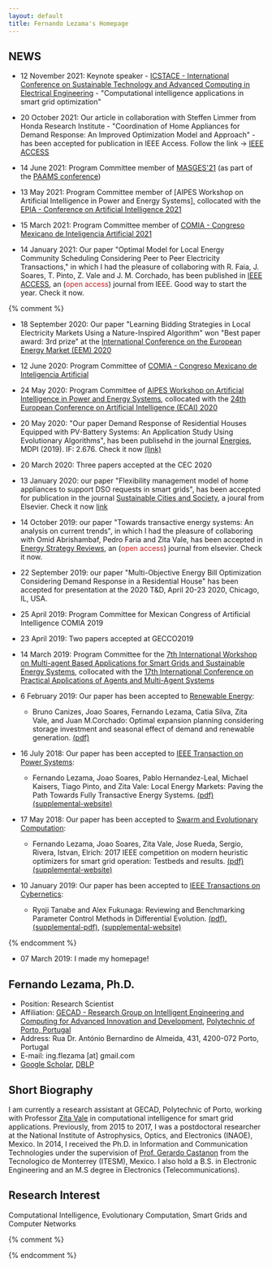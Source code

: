 ```yaml
---
layout: default
title: Fernando Lezama's Homepage
---
```



## NEWS
* 12 November 2021: Keynote speaker - [ICSTACE - International Conference on Sustainable Technology and Advanced Computing in Electrical Engineering](https://sites.google.com/view/icstace/keynote-speakers?authuser=0) - "Computational intelligence applications in smart grid optimization" 

* 20 October 2021: Our article in collaboration with Steffen Limmer from Honda Research Institute - "Coordination of Home Appliances for Demand Response: An Improved Optimization Model and Approach" - has been accepted for publication in IEEE Access. Follow the link -> [IEEE ACCESS](https://ieeexplore.ieee.org/abstract/document/9585590)
  
* 14 June 2021: Program Committee member of [MASGES'21](https://www.paams.net/workshops/masges) (as part of the [PAAMS conference](https://www.paams.net/))

* 13 May 2021: Program Committee member of [AIPES Workshop on Artificial Intelligence in Power and Energy Systems], collocated with the [EPIA - Conference on Artificial Intelligence 2021](http://www.appia.pt/epia2021/)

* 15 March 2021: Program Committee member of [COMIA - Congreso Mexicano de Inteligencia Artificial 2021](http://smia.mx/comia/2021/)

* 14 January 2021: Our paper "Optimal Model for Local Energy Community Scheduling Considering Peer to Peer Electricity Transactions," in which I had the pleasure of collaboring with R. Faia, J. Soares, T. Pinto, Z. Vale and J. M. Corchado, has been published in [IEEE ACCESS](https://ieeexplore.ieee.org/document/9319858), an (<span style="color:#C31D1D;">open access</span>) journal from IEEE. Good way to start the year. Check it now.


{% comment %}
* 18 September 2020: Our paper "Learning Bidding Strategies in Local Electricity Markets Using a Nature-Inspired Algorithm" won "Best paper award: 3rd prize" at the [International Conference on the European Energy Market (EEM) 2020](https://eem20.eu/best-paper-award-winners/)


* 12 June 2020: Program Committee of [COMIA - Congreso Mexicano de Inteligencia Artificial](http://smia.mx/comia/2020/)

* 24 May 2020: Program Committee of [AIPES Workshop on Artificial Intelligence in Power and Energy Systems](http://www.gecad.isep.ipp.pt/AIPES/), collocated with the [24th European Conference on Artificial Intelligence (ECAI) 2020](http://ecai2020.eu/)

* 20 May 2020: "Our paper Demand Response of Residential Houses Equipped with PV-Battery Systems: An Application Study Using Evolutionary Algorithms", has been publisehd in the journal [Energies](https://www.mdpi.com/journal/energies), MDPI (2019). IF: 2.676. Check it now [(link)](https://www.mdpi.com/1996-1073/13/10/2466)

* 20 March 2020: Three papers accepted at the CEC 2020

* 13 January 2020: our paper "Flexibility management model of home appliances to support DSO requests in smart grids", has been accepted for publication in the journal [Sustainable Cities and Society](https://www.journals.elsevier.com/sustainable-cities-and-society), a joural from Elsevier. Check it now [link](https://www.sciencedirect.com/science/article/pii/S2210670720300354)  

* 14 October 2019: our paper "Towards transactive energy systems: An analysis on current trends", in which I had the pleasure of collaboring with Omid Abrishambaf, Pedro Faria and Zita Vale, has been accepted in [Energy Strategy Reviews](https://www.sciencedirect.com/science/article/pii/S2211467X19301105), an (<span style="color:#C31D1D;">open access</span>) journal from elsevier. Check it now.

* 22 September 2019: our paper "Multi-Objective Energy Bill Optimization Considering Demand Response in a Residential House" has been accepted for presentation at the 2020 T&D, April 20-23 2020, Chicago, IL, USA.

* 25 April 2019: Program Committee for Mexican Congress of Artificial Intelligence COMIA 2019

* 23 April 2019: Two papers accepted at GECCO2019

* 14 March 2019: Program Committee for the [7th International Workshop on Multi-agent Based Applications for Smart Grids and Sustainable Energy Systems](https://www.paams.net/workshops/masges), collocated with the [17th International Conference on Practical Applications of Agents and Multi-Agent Systems](https://www.paams.net/)

* 6 February 2019: Our paper has been accepted to [Renewable Energy](https://www.sciencedirect.com/science/article/pii/S0960148119301508):
    * Bruno Canizes, Joao Soares, Fernando Lezama, Catia Silva, Zita Vale, and Juan M.Corchado: Optimal expansion planning considering storage investment and seasonal effect of demand and renewable generation. [(pdf)](pdf/bc-RENE2019.pdf)
    
* 16 July 2018: Our paper has been accepted to [IEEE Transaction on Power Systems](https://ieeexplore.ieee.org/abstract/document/8411502):
    * Fernando Lezama, Joao Soares, Pablo Hernandez-Leal, Michael Kaisers, Tiago Pinto, and Zita Vale: Local Energy Markets: Paving the Path Towards Fully Transactive Energy Systems. [(pdf)](pdf/flc-TPWRS2018.pdf)[(supplemental-website)](http://www.gecad.isep.ipp.pt/ies/public-data/ites)
    
* 17 May 2018: Our paper has been accepted to [Swarm and Evolutionary Computation](https://www.sciencedirect.com/science/article/pii/S2210650218300592):
    * Fernando Lezama, Joao Soares, Zita Vale, Jose Rueda, Sergio, Rivera, Istvan, Elrich: 2017 IEEE competition on modern heuristic optimizers for smart grid operation: Testbeds and results. [(pdf)](pdf/flc-SWEVO2018.pdf)[(supplemental-website)](http://sites.ieee.org/psace-mho/2017-smart-grid-operation-problems-competition-panel/)

* 10 January 2019: Our paper has been accepted to [IEEE Transactions on Cybernetics](https://ieeexplore.ieee.org/xpl/RecentIssue.jsp?punumber=6221036):
    * Ryoji Tanabe and Alex Fukunaga: Reviewing and Benchmarking Parameter Control Methods in Differential Evolution. [(pdf)](pdf/tf-tcyb2018.pdf), [(supplemental-pdf)](pdf/tf-tcyb2018-supp.pdf), [(supplemental-website)](https://sites.google.com/view/pcmde/)

{% endcomment %}

* 07 March 2019: I made my homepage! 

## Fernando Lezama, Ph.D.

* Position: Research Scientist
* Affiliation: [GECAD - Research Group on Intelligent Engineering and Computing for Advanced Innovation and Development](http://www.gecad.isep.ipp.pt), [Polytechnic of Porto, Portugal](https://www.ipp.pt) 
* Address: Rua Dr. António Bernardino de Almeida, 431, 4200-072 Porto, Portugal
* E-mail: ing.flezama [at] gmail.com
* [Google Scholar](https://scholar.google.com/citations?user=LIpiLCoAAAAJ&hl=es), [DBLP](https://dblp.uni-trier.de/pers/hd/l/Lezama:Fernando)

## Short Biography

I am currently a research assistant at GECAD, Polytechnic of Porto, working with Professor [Zita Vale](https://scholar.google.com/citations?user=08O4oUkAAAAJ&hl=es) in computational intelligence for smart grid applications. Previously, from 2015 to 2017, I was a postdoctoral researcher at the National Institute of Astrophysics, Optics, and Electronics (INAOE), Mexico. In 2014, I received the Ph.D. in Information and Communication Technologies under the supervision of [Prof. Gerardo Castanon](http://homepages.mty.itesm.mx/gerardo.castanon) from the Tecnologico de Monterrey (ITESM), Mexico. I also hold a B.S. in Electronic Engineering and an M.S degree in Electronics (Telecommunications).

## Research Interest

Computational Intelligence, Evolutionary Computation, Smart Grids and Computer Networks 


{% comment %}

{% endcomment %}
